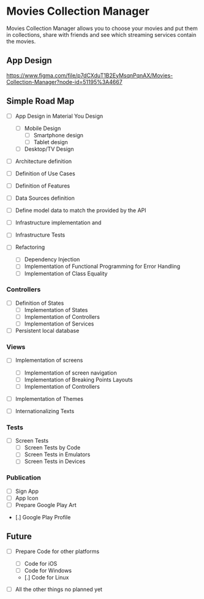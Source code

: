# Movies Collection Manager

Movies Collection Manager allows you to choose your movies and put them in collections, share with friends and see which streaming services contain the movies.

## App Design

https://www.figma.com/file/p7dCXduT1B2EyMsqnPqnAX/Movies-Collection-Manager?node-id=51195%3A4667

## Simple Road Map

- [ ] App Design in Material You Design
	- [ ] Mobile Design
		- [ ] Smartphone design
		- [ ] Tablet design
	- [ ] Desktop/TV Design

- [ ] Architecture definition
- [ ] Definition of Use Cases
- [ ] Definition of Features

- [ ] Data Sources definition
- [ ] Define model data to match the provided by the API
- [ ] Infrastructure implementation and
- [ ] Infrastructure Tests

- [ ] Refactoring
	- [ ] Dependency Injection
	- [ ] Implementation of Functional Programming for Error Handling
	- [ ] Implementation of Class Equality

### Controllers

- [ ] Definition of States
	- [ ] Implementation of States
	- [ ] Implementation of Controllers
	- [ ] Implementation of Services

- [ ] Persistent local database

### Views

- [ ] Implementation of screens
	- [ ] Implementation of screen navigation
	- [ ] Implementation of Breaking Points Layouts
	- [ ] Implementation of Controllers
  
- [ ] Implementation of Themes
	
- [ ] Internationalizing Texts

### Tests

- [ ] Screen Tests 
	- [ ] Screen Tests by Code
	- [ ] Screen Tests in Emulators 
	- [ ] Screen Tests in Devices

### Publication

- [ ] Sign App
- [ ] App Icon
- [ ] Prepare Google Play Art
- [.] Google Play Profile

## Future

- [ ] Prepare Code for other platforms
  - [ ] Code for iOS
  - [ ] Code for Windows
  - [.] Code for Linux

- [ ] All the other things no planned yet
